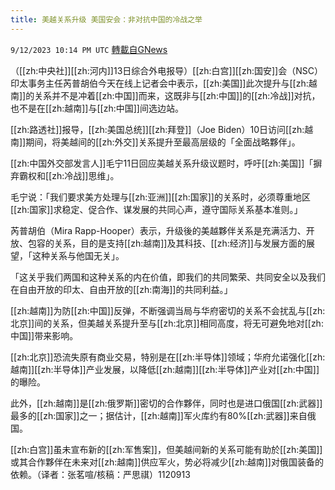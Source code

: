 ```yaml
---
title: 美越关系升级 美国安会：非对抗中国的冷战之举
---
```

`9/12/2023 10:14 PM UTC` [轉載自GNews](https://gnews.org/articles/1683981)

（[[zh:中央社]][[zh:河内]]13日综合外电报导）[[zh:白宫]][[zh:国安]]会（NSC）印太事务主任芮普胡伯今天在线上记者会中表示，[[zh:美国]]此次提升与[[zh:越南]]的关系并不是冲着[[zh:中国]]而来，这既非与[[zh:中国]]的[[zh:冷战]]对抗，也不是在[[zh:越南]]与[[zh:中国]]间选边站。

[[zh:路透社]]报导，[[zh:美国总统]][[zh:拜登]]（Joe Biden）10日访问[[zh:越南]]期间，将美越间的[[zh:外交]]关系提升至最高层级的「全面战略夥伴」。

[[zh:中国外交部发言人]]毛宁11日回应美越关系升级议题时，呼吁[[zh:美国]]「摒弃霸权和[[zh:冷战]]思维」。

毛宁说：「我们要求美方处理与[[zh:亚洲]][[zh:国家]]的关系时，必须尊重地区[[zh:国家]]求稳定、促合作、谋发展的共同心声，遵守国际关系基本准则。」

芮普胡伯（Mira Rapp-Hooper）表示，升级後的美越夥伴关系是充满活力、开放、包容的关系，目的是支持[[zh:越南]]及其科技、[[zh:经济]]与发展方面的展望，「这种关系与他国无关」。

「这关乎我们两国和这种关系的内在价值，即我们的共同繁荣、共同安全以及我们在自由开放的印太、自由开放的[[zh:南海]]的共同利益。」

[[zh:越南]]为防[[zh:中国]]反弹，不断强调当局与华府密切的关系不会扰乱与[[zh:北京]]间的关系，但美越关系提升至与[[zh:北京]]相同高度，将无可避免地对[[zh:中国]]带来影响。

[[zh:北京]]恐流失原有商业交易，特别是在[[zh:半导体]]领域；华府允诺强化[[zh:越南]][[zh:半导体]]产业发展，以降低[[zh:越南]][[zh:半导体]]产业对[[zh:中国]]的曝险。

此外，[[zh:越南]]是[[zh:俄罗斯]]密切的合作夥伴，同时也是进口俄国[[zh:武器]]最多的[[zh:国家]]之一；据估计，[[zh:越南]]军火库约有80%[[zh:武器]]来自俄国。

[[zh:白宫]]虽未宣布新的[[zh:军售案]]，但美越间新的关系可能有助於[[zh:美国]]或其合作夥伴在未来对[[zh:越南]]供应军火，势必将减少[[zh:越南]]对俄国装备的依赖。（译者：张茗喧/核稿：严思祺）1120913
